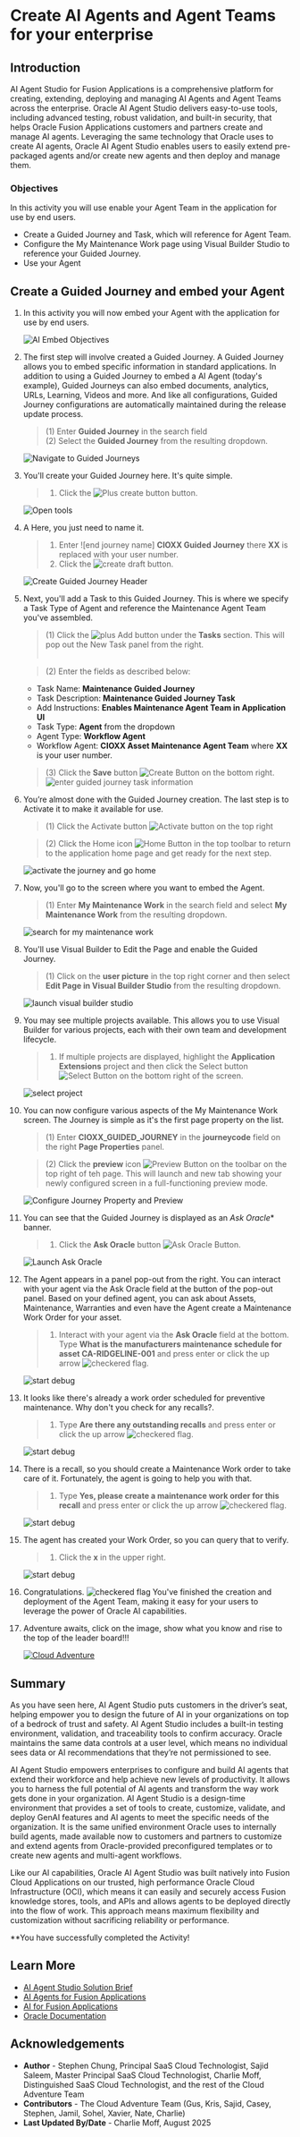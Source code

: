 # Create AI Agents and Agent Teams for your enterprise


## Introduction

AI Agent Studio for Fusion Applications is a comprehensive platform for creating, extending, deploying and managing AI Agents and Agent Teams across the enterprise. Oracle AI Agent Studio delivers easy-to-use tools, including advanced testing, robust validation, and built-in security, that helps Oracle Fusion Applications customers and partners create and manage AI agents. Leveraging the same technology that Oracle uses to create AI agents, Oracle AI Agent Studio enables users to easily extend pre-packaged agents and/or create new agents and then deploy and manage them.


### **Objectives**

In this activity you will use enable your Agent Team in the application for use by end users.
* Create a Guided Journey and Task, which will reference for Agent Team.
* Configure the My Maintenance Work page using Visual Builder Studio to reference your Guided Journey.
* Use your Agent



## Create a Guided Journey and embed your Agent

1. In this activity you will now embed your Agent with the application for use by end users.

    ![AI Embed Objectives](images/scmimage001.jpg)

2. The first step will involve created a Guided Journey.  A Guided Journey allows you to embed specific information in standard applications.  In addition to using a Guided Journey to embed a AI Agent (today's example), Guided Journeys can also embed documents, analytics, URLs, Learning, Videos and more.  And like all configurations, Guided Journey configurations are automatically maintained during the release update process.

    > (1) Enter **Guided Journey** in the search field<br>
    > (2) Select the **Guided Journey** from the resulting dropdown.

    ![Navigate to Guided Journeys](images/scmimage002.jpg)

3. You'll create your Guided Journey here.  It's quite simple.

    > 1. Click the ![Plus create button](images/plus-create.jpg) button.

    ![Open tools](images/scmimage003.jpg)


4. A Here, you just need to name it.

    > 1. Enter ![end journey name] **CIOXX Guided Journey** there **XX** is replaced with your user number.
    > 2.  Click the ![create draft](images/create-draft.jpg) button.

    ![Create Guided Journey Header](images/scmimage004.jpg)

5. Next, you'll add a Task to this Guided Journey.  This is where we specify a Task Type of Agent and reference the Maintenance Agent Team you've assembled.

     > (1) Click the ![plus Add](images/plusadd.jpg) button under the **Tasks** section.  This will pop out the New Task panel from the right. <br><br>

     > (2) Enter the fields as described below:
     * Task Name: **Maintenance Guided Journey** <br>
     * Task Description: **Maintenance Guided Journey Task** <br>
     * Add Instructions: **Enables Maintenance Agent Team in Application UI**<br>
     * Task Type:  **Agent** from the dropdown <br>
     * Agent Type: **Workflow Agent** <br>
     * Workflow Agent: **CIOXX Asset Maintenance Agent Team** where **XX** is your user number.<br>

    > (3) Click the **Save** button ![Create Button](images/savedark.jpg) on the bottom right.
     ![enter guided journey task information](images/scmimage005.jpg)


6. You’re almost done with the Guided Journey creation.  The last step is to Activate it to make it available for use.

     > (1) Click the Activate button ![Activate button](images/activate.jpg) on the top right<br>

     > (2) Click the Home icon ![Home Button](images/home.jpg) in the top toolbar to return to the application home page and get ready for the next step.

     ![activate the journey and go home](images/scmimage006.jpg)

7. Now, you'll go to the screen where you want to embed the Agent.

    > (1) Enter **My Maintenance Work** in the search field and select **My Maintenance Work** from the resulting dropdown.

    ![search for my maintenance work](images/scmimage007.jpg)

8. You'll use Visual Builder to Edit the Page and enable the Guided Journey.

    >  (1)  Click on the  **user picture** in the top right corner and then select **Edit Page in Visual Builder Studio** from the  resulting dropdown.<br>

    ![launch visual builder studio](images/scmimage008.jpg)

9. You may see multiple projects available.  This allows you to use Visual Builder for various projects, each with their own team and development lifecycle.

    > 1. If multiple projects are displayed, highlight the **Application Extensions** project and then click the Select button ![Select Button](images/select.jpg) on the bottom right of the screen.

    ![select project](images/scmimage009.jpg) <br>

10. You can now configure various aspects of the My Maintenance Work screen.  The Journey is simple as it's the first page property on the list. 

    >  (1) Enter **CIOXX\_GUIDED\_JOURNEY** in the **journeycode** field on the right **Page Properties** panel.<br>

    >  (2) Click the **preview** icon ![Preview Button](images/preview.png) on the toolbar on the top right of teh page.  This will launch and new tab showing your newly configured screen in a full-functioning preview mode.<br>

    ![Configure Journey Property and Preview](images/scmimage010.jpg)

11. You can see that the Guided Journey is displayed as an *Ask Oracle** banner.

    > 1. Click the **Ask Oracle** button ![Ask Oracle Button](images/ask-oracle.jpg).

    ![Launch Ask Oracle](images/scmimage011.jpg) <br>

12. The Agent appears in a panel pop-out from the right.  You can interact with your agent via the Ask Oracle field at the button of the pop-out panel.  Based on your defined agent, you can ask about Assets, Maintenance, Warranties and even have the Agent create a Maintenance Work Order for your asset.

    > 1. Interact with your agent via the **Ask Oracle** field at the bottom.  Type **What is the manufacturers maintenance schedule for asset CA-RIDGELINE-001** and press enter or click the up arrow ![checkered flag](images/uparrow.jpg). 

    ![start debug](images/scmimage012.jpg) <br>

13. It looks like there's already a work order scheduled for preventive maintenance.  Why don't you check for any recalls?.

    > 1. Type **Are there any outstanding recalls** and press enter or click the up arrow ![checkered flag](images/uparrow.jpg). 

    ![start debug](images/scmimage013.jpg) <br>

14. There is a recall, so you should create a Maintenance Work order to take care of it.  Fortunately, the agent is going to help you with that.

    > 1. Type **Yes, please create a maintenance work order for this recall** and press enter or click the up arrow ![checkered flag](images/uparrow.jpg). 

    ![start debug](images/scmimage014.jpg) <br>

15. The agent has created your Work Order, so you can query that to verify.

    > 1. Click the **x** in the upper right.

    ![start debug](images/scmimage015.jpg) <br>

16. Congratulations. ![checkered flag](images/checkeredflag.jpg)  You've finished the creation and deployment of the Agent Team, making it easy for your users to leverage the power of Oracle AI capabilities.


17. Adventure awaits, click on the image, show what you know and rise to the top of the leader board!!!

    [![Cloud Adventure](images/cloud-adventure-checkpoint-image.png)](https://apex.oracle.com/pls/apex/f?p=159406:LOGIN_TEAM:::::CC:CIOADVENTURE)


## Summary

As you have seen here, AI Agent Studio puts customers in the driver’s seat, helping empower you to design the future of AI in your organizations on top of a bedrock of trust and safety. AI Agent Studio includes a built-in testing environment, validation, and traceability tools to confirm accuracy. Oracle maintains the same data controls at a user level, which means no individual sees data or AI recommendations that they’re not permissioned to see.

AI Agent Studio empowers enterprises to configure and build AI agents that extend their workforce and help achieve new levels of productivity. It allows you to harness the full potential of AI agents and transform the way work gets done in your organization.
AI Agent Studio is a design-time environment that provides a set of tools to create, customize, validate, and deploy GenAI features and AI agents to meet the specific needs of the organization. It is the same unified environment Oracle uses to internally build agents, made available now to customers and partners to customize and extend agents from Oracle-provided preconfigured templates or to create new agents and multi-agent workflows.

Like our AI capabilities, Oracle AI Agent Studio was built natively into Fusion Cloud Applications on our trusted, high performance Oracle Cloud Infrastructure (OCI), which means it can easily and securely access Fusion knowledge stores, tools, and APIs and allows agents to be deployed directly into the flow of work. This approach means maximum flexibility and customization without sacrificing reliability or performance.

**You have successfully completed the Activity!


## Learn More

* [AI Agent Studio Solution Brief](https://www.oracle.com/a/ocom/docs/applications/fusion-apps-ai-agent-studio-solution-brochure.pdf)
* [AI Agents for Fusion Applications](https://www.oracle.com/applications/fusion-ai/ai-agents/)
* [AI for Fusion Applications](https://www.oracle.com/applications/fusion-ai/)
* [Oracle Documentation](http://docs.oracle.com)

## Acknowledgements

* **Author** - Stephen Chung, Principal SaaS Cloud Technologist, Sajid Saleem, Master Principal SaaS Cloud Technologist, Charlie Moff, Distinguished SaaS Cloud Technologist, and the rest of the Cloud Adventure Team
* **Contributors** - The Cloud Adventure Team (Gus, Kris, Sajid, Casey, Stephen, Jamil, Sohel, Xavier, Nate, Charlie)
* **Last Updated By/Date** - Charlie Moff, August 2025
